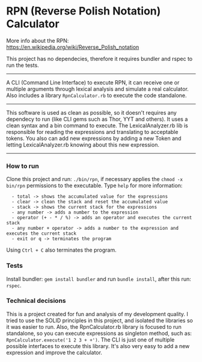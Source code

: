 # RPN (Reverse Polish Notation) Calculator

More info about the RPN: https://en.wikipedia.org/wiki/Reverse_Polish_notation

This project has no dependecies, therefore it requires bundler and rspec to run the tests.

---

A CLI (Command Line Interface) to execute RPN, it can receive one or multiple arguments through lexical analysis and simulate a real calculator. Also includes a library `RpnCalculator.rb` to execute the code standalone.

---

This software is used as clean as possible, so it doesn't requires any dependecy to run (like CLI gems such as Thor, YYT and others). It uses a clean syntax and a bin command to execute. The LexicalAnalyzer.rb lib is responsible for reading the expressions and translating to acceptable tokens.
You also can add new expressions by adding a new Token and letting LexicalAnalyzer.rb knowing about this new expression.

---

### How to run
Clone this project and run: `./bin/rpn`, if necessary applies the `chmod -x bin/rpn` permissions to the executable.
Type `help` for more information:

```
  - total -> shows the accumulated value for the expressions
  - clear -> clean the stack and reset the accumulated value
  - stack -> shows the current stack for the expressions
  - any number -> adds a number to the expression
  - operator (+ - * / %) -> adds an operator and executes the current stack
  - any number + operator -> adds a number to the expression and executes the current stack
  - exit or q -> terminates the program
```
Using `Ctrl + C` also terminates the program.

### Tests
Install bundler: `gem install bundler` and run `bundle install`, after this run: `rspec`.

### Technical decisions
This is a project created for fun and analysis of my development quality.
I tried to use the SOLID principles in this project, and isolated the libraries so it was easier to run. Also, the RpnCalculator.rb library is focused to run standalone, so you can execute expressions as singleton method, such as: `RpnCalculator.execute('1 2 3 + +')`.
The CLI is just one of multiple possible interfaces to execute this library. It's also very easy to add a new expression and improve the calculator.
